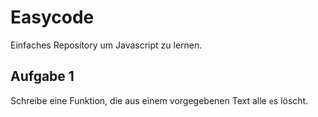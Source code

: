 # Easycode

Einfaches Repository um Javascript zu lernen.


## Aufgabe 1
Schreibe eine Funktion, die aus einem vorgegebenen Text alle `e`s löscht.